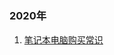 # 

### 2020年

1. [笔记本电脑购买常识](https://dingeral.com/net_note/#/blog/%E7%AC%94%E8%AE%B0%E6%9C%AC%E7%94%B5%E8%84%91%E9%80%89%E8%B4%AD%E5%B8%B8%E8%AF%86)